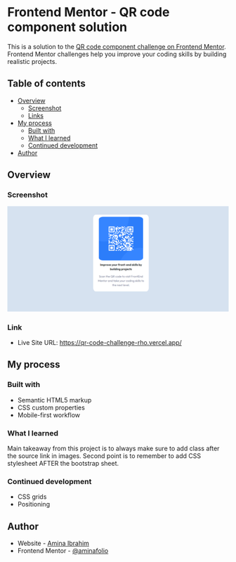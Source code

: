 # Frontend Mentor - QR code component solution

This is a solution to the [QR code component challenge on Frontend Mentor](https://www.frontendmentor.io/challenges/qr-code-component-iux_sIO_H). Frontend Mentor challenges help you improve your coding skills by building realistic projects. 

## Table of contents

- [Overview](#overview)
  - [Screenshot](#screenshot)
  - [Links](#links)
- [My process](#my-process)
  - [Built with](#built-with)
  - [What I learned](#what-i-learned)
  - [Continued development](#continued-development)
- [Author](#author)


## Overview

### Screenshot


<img src="images/screenshot.png">


### Link

- Live Site URL: https://qr-code-challenge-rho.vercel.app/

## My process

### Built with

- Semantic HTML5 markup
- CSS custom properties
- Mobile-first workflow


### What I learned

Main takeaway from this project is to always make sure to add class after the source link in images. 
Second point is to remember to add CSS stylesheet AFTER the bootstrap sheet.


### Continued development

- CSS grids
- Positioning


## Author

- Website - [Amina Ibrahim](https://aminafolio.github.io/)
- Frontend Mentor - [@aminafolio](https://www.frontendmentor.io/profile/aminafolio)

